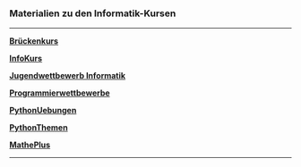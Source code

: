 ### Materialien zu den Informatik-Kursen

---

**[Brückenkurs](https://github.com/ktheu/Brueckenkurs/blob/main/README.md)**

**[InfoKurs](https://github.com/ktheu/InfoKurs/blob/gh-pages/README.md)**

**[Jugendwettbewerb Informatik](https://ktheu.github.io/jwinf/)**

**[Programmierwettbewerbe](https://github.com/ktheu/Programmierwettbewerbe#readme)**

**[PythonUebungen](https://ktheu.github.io/PythonUebungen/)**

**[PythonThemen](https://ktheu.github.io/PythonThemen/)**

**[MathePlus](https://ktheu.github.io/MathePlus/)**

---
